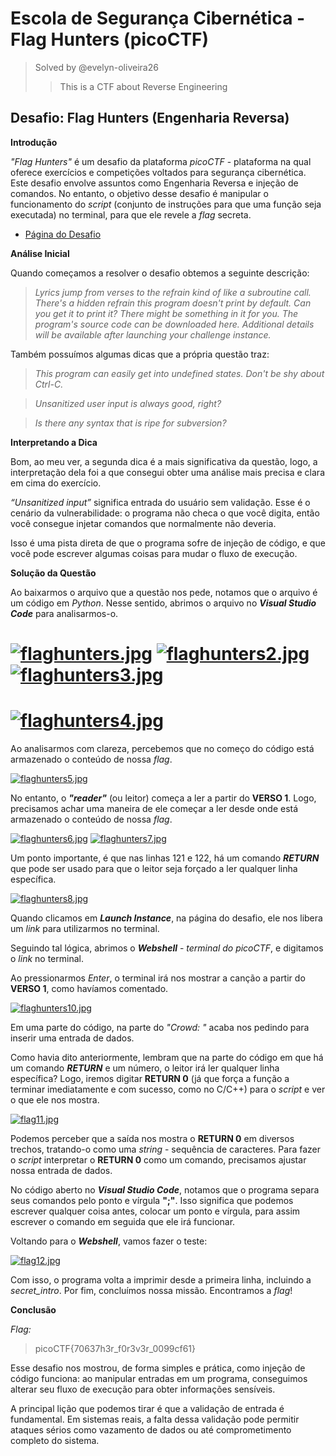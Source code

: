 # Escola de Segurança Cibernética - Flag Hunters (picoCTF)

> Solved by @evelyn-oliveira26
>
>> This is a CTF about Reverse Engineering

## Desafio: Flag Hunters (Engenharia Reversa)

**Introdução**  

*"Flag Hunters"* é um desafio da plataforma *picoCTF* - plataforma na qual oferece exercícios e competições voltados para segurança cibernética. Este desafio envolve assuntos como Engenharia Reversa e injeção de comandos. No entanto, o objetivo desse desafio é manipular o funcionamento do *script* (conjunto de instruções para que uma função seja executada) no terminal, para que ele revele a *flag* secreta.

* [Página do Desafio](https://play.picoctf.org/practice/challenge/472)

**Análise Inicial**

Quando começamos a resolver o desafio obtemos a seguinte descrição:

>*Lyrics jump from verses to the refrain kind of like a subroutine call. There's a hidden refrain this program doesn't print by default. Can you get it to print it? There might be something in it for you.*
*The program's source code can be downloaded here.
Additional details will be available after launching your challenge instance.*

Também possuímos algumas dicas que a própria questão traz:

>*This program can easily get into undefined states. Don't be shy about Ctrl-C.*

>*Unsanitized user input is always good, right?*

>*Is there any syntax that is ripe for subversion?*

**Interpretando a Dica**

Bom, ao meu ver, a segunda dica é a mais significativa da questão, logo, a interpretação dela foi a que consegui obter uma análise mais precisa e clara em cima do exercício.

*“Unsanitized input”* significa entrada do usuário sem validação. Esse é o cenário da vulnerabilidade: o programa não checa o que você digita, então você consegue injetar comandos que normalmente não deveria.

Isso é uma pista direta de que o programa sofre de injeção de código, e que você pode escrever algumas coisas para mudar o fluxo de execução.


**Solução da Questão**

Ao baixarmos o arquivo que a questão nos pede, notamos que o arquivo é um código em *Python*. Nesse sentido, abrimos o arquivo no ***Visual Studio Code*** para analisarmos-o.


# [![flaghunters.jpg](https://i.postimg.cc/DzCk0cP0/flaghunters.jpg)](https://postimg.cc/3yDbbm6Q) [![flaghunters2.jpg](https://i.postimg.cc/D0LMrQLq/flaghunters2.jpg)](https://postimg.cc/y36jBZfd) [![flaghunters3.jpg](https://i.postimg.cc/50ZrQKY4/flaghunters3.jpg)](https://postimg.cc/xJ35WR3h) 
# [![flaghunters4.jpg](https://i.postimg.cc/fL3FLQbq/flaghunters4.jpg)](https://postimg.cc/S2hVT5Cc)


Ao analisarmos com clareza, percebemos que no começo do código está armazenado o conteúdo de nossa *flag*.

[![flaghunters5.jpg](https://i.postimg.cc/fyPYR1JC/flaghunters5.jpg)](https://postimg.cc/n9vXdRK9)

No entanto, o ***"reader"*** (ou leitor)  começa a ler a partir do **VERSO 1**. Logo, precisamos achar uma maneira de ele começar a ler desde onde está armazenado o conteúdo de nossa *flag*.

[![flaghunters6.jpg](https://i.postimg.cc/hG0xdXXf/flaghunters6.jpg)](https://postimg.cc/d7LLMtmY)
[![flaghunters7.jpg](https://i.postimg.cc/rwXtZ1WD/flaghunters7.jpg)](https://postimg.cc/ZCHRCywm)


Um ponto importante, é que nas linhas 121 e 122, há um comando ***RETURN*** que pode ser usado para que o leitor seja forçado a ler qualquer linha específica.

[![flaghunters8.jpg](https://i.postimg.cc/Dz5JzRNG/flaghunters8.jpg)](https://postimg.cc/LqY6CQ24)

Quando clicamos em ***Launch Instance***, na página do desafio, ele nos libera um *link* para utilizarmos no terminal.

Seguindo tal lógica, abrimos o ***Webshell*** - *terminal do picoCTF*, e digitamos o *link* no terminal.

Ao pressionarmos *Enter*, o terminal irá nos mostrar a canção a partir do **VERSO 1**, como havíamos comentado.

[![flaghunters10.jpg](https://i.postimg.cc/HkNWPHFB/flaghunters10.jpg)](https://postimg.cc/VJjcJyfC)



Em uma parte do código, na parte do *"Crowd: "* acaba nos pedindo para inserir uma entrada de dados. 

Como havia dito anteriormente, lembram que na parte do código em que há um comando ***RETURN*** e um número, o leitor irá ler qualquer linha específica? Logo, iremos digitar **RETURN 0**  (já que força a função a terminar imediatamente e com sucesso, como no C/C++) para o *script* e ver o que ele nos mostra.

[![flag11.jpg](https://i.postimg.cc/X7wDzghh/flag11.jpg)](https://postimg.cc/Ln8TqjmB)

Podemos perceber que a saída nos mostra o **RETURN 0** em diversos trechos, tratando-o como uma *string* - sequência de caracteres. Para fazer o *script* interpretar o **RETURN 0** como um comando, precisamos ajustar nossa entrada de dados.

No código aberto no ***Visual Studio Code***, notamos que o programa separa seus comandos pelo ponto e vírgula **";"**. Isso significa que podemos escrever qualquer coisa antes, colocar um ponto e vírgula, para assim escrever  o comando em seguida que ele irá funcionar.

Voltando para o ***Webshell***, vamos fazer o teste:
 
[![flag12.jpg](https://i.postimg.cc/8kn1CTzD/flag12.jpg)](https://postimg.cc/BtHWY9Fw)

Com isso, o programa volta a imprimir desde a primeira linha, incluindo a *secret_intro*. Por fim, concluímos nossa missão. Encontramos a *flag*!

**Conclusão**

*Flag:*

>picoCTF{70637h3r_f0r3v3r_0099cf61}

Esse desafio nos mostrou, de forma simples e prática, como injeção de código funciona: ao manipular entradas em um programa, conseguimos alterar seu fluxo de execução para obter informações sensíveis.

A principal lição que podemos tirar é que a  validação de entrada é fundamental. Em sistemas reais, a falta dessa validação pode permitir ataques sérios como vazamento de dados ou até comprometimento completo do sistema.
